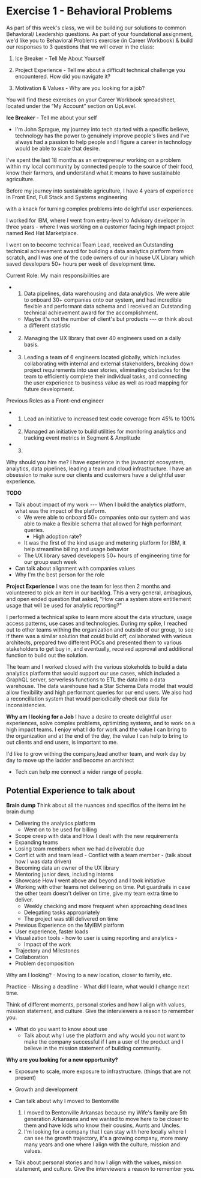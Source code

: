 # Exercise 1 - Behavioral Problems 

As part of this week's class, we will be building our solutions to common Behavioral/ Leadership questions. As part of your foundational assignment, we'd like you to Behavioral Problems exercise (in Career Workbook) & build our responses to 3 questions that we will cover in the class:

1. Ice Breaker - Tell Me About Yourself

2. Project Experience - Tell me about a difficult technical challenge you encountered. How did you navigate it?

3. Motivation & Values - Why are you looking for a job?

You will find these exercises on your Career Workbook spreadsheet, located under the “My Account” section on UpLevel.


**Ice Breaker** - Tell me about your self 

- I'm John Sprague, my journey into tech started with a specific believe, technology has the power to genuinely improve people's lives and I've always had a passion to help people and I figure a career in technology would be able to scale that desire. 

I've spent the last 18 months as an entrepreneur working on a problem within my local community by connected people to the source of their food, know their farmers, and understand what it means to have sustainable agriculture.

Before my journey into sustainable agriculture, I have 4 years of experience in Front End, Full Stack and Systems engineering 

with a knack for turning complex problems into delightful user experiences. 

I worked for IBM, where I went from entry-level to Advisory developer in three years - where I was working on a customer facing high impact project named Red Hat Marketplace. 

I went on to become technical Team Lead, received an Outstanding technical achievement award for building a data analytics platform from scratch, and I was one of the code owners of our in house UX Library which saved developers 50+ hours per week of development time. 

Current Role: My main responsibilities are 
- 1. Data pipelines, data warehousing and data analytics. We were able to onboard 30+ companies onto our system, and had incredible flexible and performant data schema and I received an Outstanding technical achievement award for the accomplishment. 
    - Maybe it's not the number of client's but products --- or think about a different statistic 
- 2. Managing the UX library that over 40 engineers used on a daily basis. 
- 3. Leading a team of 6 engineers located globally, which includes collaborating with internal and external stakeholders, breaking down project requirements into user stories, eliminating obstacles for the team to efficiently complete their individual tasks, and connecting the user experience to business value as well as road mapping for future development.

Previous Roles as a Front-end engineer
- 1. Lead an initiative to increased test code coverage from 45% to 100%
- 2. Managed an initiative to build utilities for monitoring analytics and tracking event metrics in Segment & Amplitude
- 3. 

Why should you hire me? I have experience in the javascript ecosystem, analytics, data pipelines, leading a team and cloud infrastructure. I have an obsession to make sure our clients and customers have a delightful user experience.

**TODO** 
- Talk about impact of my work --- When I build the analytics platform, what was the impact of the platform. 
    - We were able to onboard 50+ companies onto our system and was able to make a flexible schema that allowed for high performant queries. 
        - High adoption rate?
    - It was the first of the kind usage and metering platform for IBM, it help streamline billing and usage behavior
    - The UX library saved developers 50+ hours of engineering time for our group each week
- Can talk about alignment with companies values
- Why I'm the best person for the role 


**Project Experience** 
I was one the team for less then 2 months and volunteered to pick an item in our backlog. This a very general, ambagious, and open ended question that asked, "How can a system store entitlement usage that will be used for analytic reporting?" 

I performed a technical spike to learn more about the data structure, usage access patterns, use cases and technologies. During my spike, I reached out to other teams withing the organization and outside of our group, to see if there was a similar solution that could build off, collaborated with various architects, prepared two different POCs and presented them to various stakeholders to get buy in, and eventually, received approval and additional function to build out the solution.

The team and I worked closed with the various stokeholds to build a data analytics platform that would support our use cases, which included a GraphQL server, serverless functions to ETL the data into a data warehouse. The data warehouse had a Star Schema Data model that would allow flexibility and high performant queries for our end users. We also had a reconciliation system that would periodically check our data for inconsistencies.

**Why am I looking for a Job** 
I have a desire to create delightful user experiences, solve complex problems, optimizing systems, and to work on a high impact teams.  I enjoy what I do for work and the value I can bring to the organization and at the end of the day, the value I can help to bring to out clients and end users, is important to me. 

I'd like to grow withing the company,lead another team, and work day by day to move up the ladder and become an architect

- Tech can help me connect a wider range of people. 

## Potential Experience to talk about 
**Brain dump**
Think about all the nuances and specifics of the items int he brain dump

- Delivering the analytics platform 
    - Went on to be used for billing
- Scope creep with data and How I dealt with the new requirements 
- Expanding teams
- Losing team members when we had deliverable due 
- Conflict with and team lead - Conflict with a team member - (talk about how I was data driven) 
- Becoming data an owner of the UX library 
- Mentoring junior devs, including interns 
- Showcase How I went above and beyond and I took initiative 
- Working with other teams not delivering on time. Put guardrails in case the other team doesn't deliver on time, give my team extra time to deliver. 
    - Weekly checking and more frequent when approaching deadlines
    - Delegating tasks appropriately 
    - The project was still delivered on time 
- Previous Experience on the MyIBM platform
- User experience, faster loads 
- Visualization tools - how to user is using reporting and analytics - 
    - Impact of the work 
- Trajectory and Milestones
- Collaboration 
- Problem decomposition  

Why am I looking? 
    - Moving to a new location, closer to family, etc. 

Practice - 
Missing a deadline - What did I learn, what would I change next time. 

Think of different moments, personal stories and how I align with values, mission statement, and culture. Give the interviewers a reason to remember you.

- What do you want to know about use
    - Talk about why I use the platform and why would you not want to make the company successful if I am a user of the product and I believe in the mission statement of building community. 


**Why are you looking for a new opportunity?**

- Exposure to scale, more exposure to infrastructure. (things that are not present)
- Growth and development
- Can talk about why I moved to Bentonville
    1. I moved to Bentonville Arkansas because my Wife's family are 5th generation Arkansans and we wanted to move here to be closer to them and have kids who know their cousins, Aunts and Uncles. 
    2. I'm looking for a company that I can stay with here locally where I can see the growth trajectory, it's a growing company, more many many years and one where I align with the culture, mission and values. 

- Talk about personal stories and how I align with the values, mission statement, and culture. Give the interviewers a reason to remember you. 

